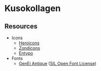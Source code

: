 # Kusokollagen

## Resources

- Icons
  - [Heroicons](https://heroicons.com/)
  - [Zondicons](http://www.zondicons.com/icons.html)
  - [Entypo](http://www.entypo.com/)
- Fonts
  - [GenEi Antique](http://okoneya.jp/font/) ([SIL Open Font License](http://scripts.sil.org/OFL))
